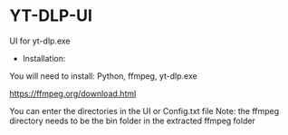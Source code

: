 # YT-DLP-UI
 UI for yt-dlp.exe

 - Installation:

 You will need to install: 
 Python, ffmpeg, yt-dlp.exe

 https://ffmpeg.org/download.html

 You can enter the directories in the UI or Config.txt file
 Note: the ffmpeg directory needs to be the bin folder in the extracted ffmpeg folder

